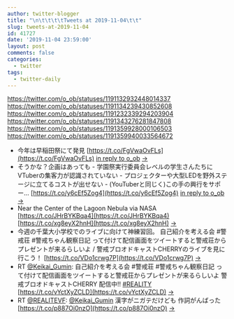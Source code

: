 ```yaml
---
author: twitter-blogger
title: "\n\t\t\t\tTweets at 2019-11-04\t\t"
slug: tweets-at-2019-11-04
id: 41727
date: '2019-11-04 23:59:00'
layout: post
comments: false
categories:
  - twitter
tags:
  - twitter-daily
---
```


https://twitter.com/o_ob/statuses/1191132932448014337 https://twitter.com/o_ob/statuses/1191134239430852608 https://twitter.com/o_ob/statuses/1191232339294203904 https://twitter.com/o_ob/statuses/1191343276281847808 https://twitter.com/o_ob/statuses/1191359928000106503 https://twitter.com/o_ob/statuses/1191359940033564672  

*   今年は早稲田祭にて発見 [https://t.co/FgVwaOvFLs](https://t.co/FgVwaOvFLs) [in reply to o_ob](https://twitter.com/o_ob/statuses/1190941023469371392) [->](https://twitter.com/o_ob/statuses/1191132932448014337)
*   そうかな？企画はあっても - 学園祭実行委員会レベルの学生さんたちにVTuberの集客力が認識されていない - プロジェクターや大型LEDを野外ステージに立てるコストが出せない - (YouTuberと同じく)この手の興行をサポー… [https://t.co/y6cEf5Zog4](https://t.co/y6cEf5Zog4) [in reply to o_ob](https://twitter.com/o_ob/statuses/1190941023469371392) [->](https://twitter.com/o_ob/statuses/1191134239430852608)
*   Near the Center of the Lagoon Nebula via NASA [https://t.co/JHrBYKBqa4](https://t.co/JHrBYKBqa4) [https://t.co/xg8eyX2hnH](https://t.co/xg8eyX2hnH) [->](https://twitter.com/o_ob/statuses/1191232339294203904)
*   今週の千葉大小学校でのライブに向けて神練習回。 自己紹介を考える会 #警戒荘 #警戒ちゃん観察日記 って付けて配信画面をツイートすると警戒荘からプレゼントが来るらしいよ / 警戒ブロオドキャストCHERRYのライブを見に行こう！ [https://t.co/VDo1crwg7P](https://t.co/VDo1crwg7P) [->](https://twitter.com/o_ob/statuses/1191343276281847808)
*   RT [@Keikai_Gumin](https://twitter.com/Keikai_Gumin): 自己紹介を考える会 #警戒荘 #警戒ちゃん観察日記 って付けて配信画面をツイートすると警戒荘からプレゼントが来るらしいよ 警戒ブロオドキャストCHERRY 配信中!! [#REALITY](https://twitter.com/search?q=%23REALITY&src=hash) [https://t.co/vYctXyZCLD](https://t.co/vYctXyZCLD) [->](https://twitter.com/o_ob/statuses/1191359928000106503)
*   RT [@REALITEVF](https://twitter.com/REALITEVF): [@Keikai_Gumin](https://twitter.com/Keikai_Gumin) 漢字がニガテだけども 作詞がんばった [https://t.co/p887Oi0nzO](https://t.co/p887Oi0nzO) [->](https://twitter.com/o_ob/statuses/1191359940033564672)